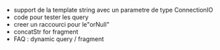 - support de la template string avec un parametre de type ConnectionIO
- code pour tester les query
- creer un raccourci pour le"orNull"
- concatStr for fragment
- FAQ : dynamic query / fragment